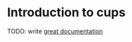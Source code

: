 # Introduction to cups

TODO: write [great documentation](http://jacobian.org/writing/what-to-write/)
